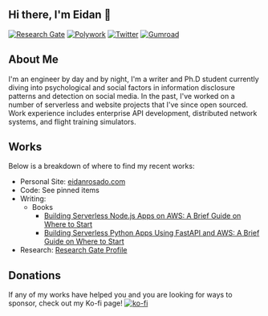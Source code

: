 ## Hi there, I'm Eidan 👋
[![Research Gate](https://img.shields.io/badge/Research_Gate-00CCBB.svg?&style=for-the-badge&logo=ResearchGate&logoColor=white)](https://www.researchgate.net/profile/Eidan-Rosado)
[![Polywork](https://img.shields.io/badge/polywork-543DE0?style=for-the-badge&logo=polywork&logoColor=white)](https://www.polywork.com/erosado)
[![Twitter](https://img.shields.io/badge/Twitter-1DA1F2?style=for-the-badge&logo=twitter&logoColor=white)](https://twitter.com/ejrosado9)
[![Gumroad](https://img.shields.io/badge/GUMROAD-36a9ae?style=for-the-badge&logo=gumroad&logoColor=white)](https://shop.eidanrosado.com/)

## About Me
I'm an engineer by day and by night, I'm a writer and Ph.D student currently diving into psychological and social factors in information disclosure patterns and detection on social media. In the past, I've worked on a number of serverless and website projects that I've since open sourced. Work experience includes enterprise API development, distributed network systems, and flight training simulators.

## Works

Below is a breakdown of where to find my recent works:
* Personal Site: <a href="https://eidanrosado.com">eidanrosado.com</a></li>
* Code: See pinned items
* Writing:
  * Books
    * <a href="https://shop.eidanrosado.com/l/building-serverless-nodejs-apps-on-aws">Building Serverless Node.js Apps on AWS: A Brief Guide on Where to Start</a>
    * <a href="https://shop.eidanrosado.com/l/building-serverless-python-apps-using-fastapi-and-aws">Building Serverless Python Apps Using FastAPI and AWS: A Brief Guide on Where to Start</a>
* Research: <a href="https://www.researchgate.net/profile/Eidan-Rosado">Research Gate Profile</a>

## Donations
If any of my works have helped you and you are looking for ways to sponsor, check out my Ko-fi page!
[![ko-fi](https://ko-fi.com/img/githubbutton_sm.svg)](https://ko-fi.com/B0B4ECMBA)

<!--
**EdyVision/EdyVision** is a ✨ _special_ ✨ repository because its `README.md` (this file) appears on your GitHub profile.

Here are some ideas to get you started:

- 🔭 I’m currently working on ...
- 🌱 I’m currently learning ...
- 👯 I’m looking to collaborate on ...
- 🤔 I’m looking for help with ...
- 💬 Ask me about ...
- 📫 How to reach me: ...
- 😄 Pronouns: ...
- ⚡ Fun fact: ...
-->
